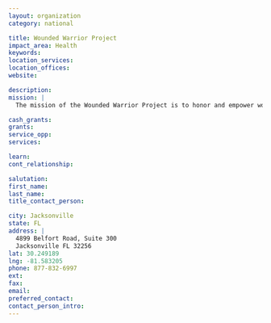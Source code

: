 ```yaml
---
layout: organization
category: national

title: Wounded Warrior Project
impact_area: Health
keywords: 
location_services: 
location_offices: 
website: 

description: 
mission: |
  The mission of the Wounded Warrior Project is to honor and empower wounded warriors. 		

cash_grants: 
grants: 
service_opp: 
services: 

learn: 
cont_relationship: 

salutation: 
first_name: 
last_name: 
title_contact_person: 

city: Jacksonville
state: FL
address: |
  4899 Belfort Road, Suite 300  
  Jacksonville FL 32256
lat: 30.249189
lng: -81.583205
phone: 877-832-6997
ext: 
fax: 
email: 
preferred_contact: 
contact_person_intro: 
---
```

